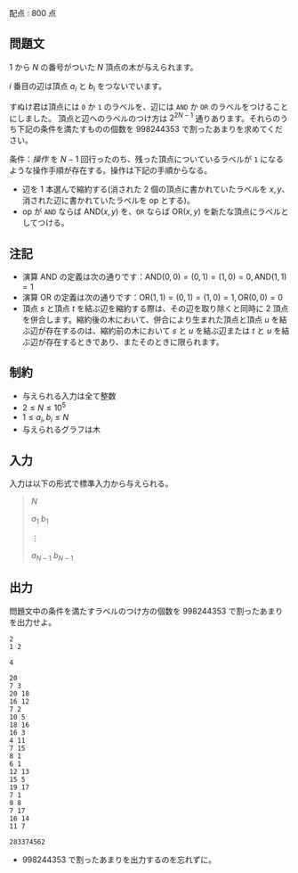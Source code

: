 配点 : $800$ 点

## 問題文

$1$ から $N$ の番号がついた $N$ 頂点の木が与えられます。

$i$ 番目の辺は頂点 $a_i$ と $b_i$ をつないでいます。

すぬけ君は頂点には `0` か `1` のラベルを、辺には `AND` か `OR` のラベルをつけることにしました。
頂点と辺へのラベルのつけ方は $2^{2N-1}$ 通りあります。それらのうち下記の条件を満たすものの個数を $998244353$ で割ったあまりを求めてください。

条件：*操作* を $N-1$ 回行ったのち、残った頂点についているラベルが `1` になるような操作手順が存在する。操作は下記の手順からなる。

- 辺を $1$ 本選んで縮約する(消された $2$ 個の頂点に書かれていたラベルを $x,y$、消された辺に書かれていたラベルを $\mathrm{op}$ とする)。
- $\mathrm{op}$ が `AND` ならば $\mathrm{AND}(x,y)$ を、`OR` ならば $\mathrm{OR}(x,y)$ を新たな頂点にラベルとしてつける。

## 注記

- 演算 $\mathrm{AND}$ の定義は次の通りです：$\mathrm{AND}(0,0)=(0,1)=(1,0)=0,\mathrm{AND}(1,1)=1$
- 演算 $\mathrm{OR}$ の定義は次の通りです：$\mathrm{OR}(1,1)=(0,1)=(1,0)=1,\mathrm{OR}(0,0)=0$
- 頂点 $s$ と頂点 $t$ を結ぶ辺を縮約する際は、その辺を取り除くと同時に $2$ 頂点を併合します。縮約後の木において、併合により生まれた頂点と頂点 $u$ を結ぶ辺が存在するのは、縮約前の木において $s$ と $u$ を結ぶ辺または $t$ と $u$ を結ぶ辺が存在するときであり、またそのときに限られます。

## 制約

- 与えられる入力は全て整数
- $2 \leq N \leq 10^{5}$
- $1 \leq a_i, b_i \leq N$
- 与えられるグラフは木

## 入力

入力は以下の形式で標準入力から与えられる。

> $N$
> 
> $a_1$ $b_1$
> 
> $\vdots$
> 
> $a_{N-1}$ $b_{N-1}$

## 出力

問題文中の条件を満たすラベルのつけ方の個数を $998244353$ で割ったあまりを出力せよ。

```input1
2
1 2
```

```output1
4
```

```input2
20
7 3
20 18
16 12
7 2
10 5
18 16
16 3
4 11
7 15
8 1
6 1
12 13
15 5
19 17
7 1
9 8
7 17
16 14
11 7
```

```output2
283374562
```

- $998244353$ で割ったあまりを出力するのを忘れずに。